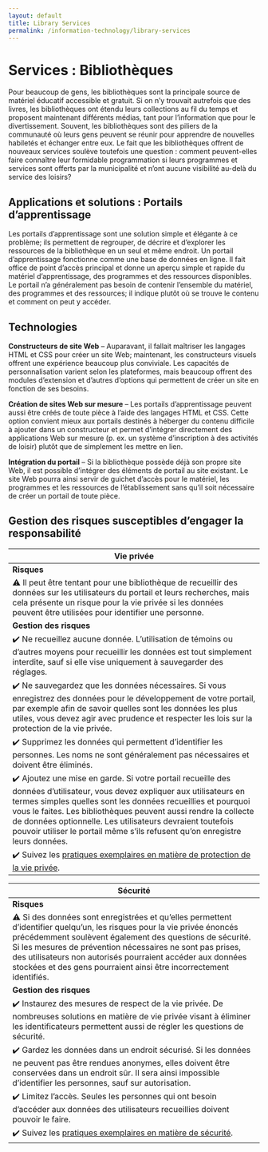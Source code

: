 ```yaml
---
layout: default
title: Library Services
permalink: /information-technology/library-services
---
```

# Services : Bibliothèques

Pour beaucoup de gens, les bibliothèques sont la principale source de matériel éducatif accessible et gratuit. Si on n’y trouvait autrefois que des livres, les bibliothèques ont étendu leurs collections au fil du temps et proposent maintenant différents médias, tant pour l’information que pour le divertissement. Souvent, les bibliothèques sont des piliers de la communauté où leurs gens peuvent se réunir pour apprendre de nouvelles habiletés et échanger entre eux. Le fait que les bibliothèques offrent de nouveaux services soulève toutefois une question : comment peuvent-elles faire connaître leur formidable programmation si leurs programmes et services sont offerts par la municipalité et n’ont aucune visibilité au-delà du service des loisirs?

## Applications et solutions : Portails d’apprentissage

Les portails d’apprentissage sont une solution simple et élégante à ce problème; ils permettent de regrouper, de décrire et d’explorer les ressources de la bibliothèque en un seul et même endroit. Un portail d’apprentissage fonctionne comme une base de données en ligne. Il fait office de point d’accès principal et donne un aperçu simple et rapide du matériel d’apprentissage, des programmes et des ressources disponibles. Le portail n’a généralement pas besoin de contenir l’ensemble du matériel, des programmes et des ressources; il indique plutôt où se trouve le contenu et comment on peut y accéder.

## Technologies

**Constructeurs de site Web** – Auparavant, il fallait maîtriser les langages HTML et CSS pour créer un site Web; maintenant, les constructeurs visuels offrent une expérience beaucoup plus conviviale. Les capacités de personnalisation varient selon les plateformes, mais beaucoup offrent des modules d’extension et d’autres d’options qui permettent de créer un site en fonction de ses besoins.

**Création de sites Web sur mesure** – Les portails d’apprentissage peuvent aussi être créés de toute pièce à l’aide des langages HTML et CSS. Cette option convient mieux aux portails destinés à héberger du contenu difficile à ajouter dans un constructeur et permet d’intégrer directement des applications Web sur mesure (p. ex. un système d’inscription à des activités de loisir) plutôt que de simplement les mettre en lien.

**Intégration du portail** – Si la bibliothèque possède déjà son propre site Web, il est possible d’intégrer des éléments de portail au site existant. Le site Web pourra ainsi servir de guichet d’accès pour le matériel, les programmes et les ressources de l’établissement sans qu’il soit nécessaire de créer un portail de toute pièce.

## Gestion des risques susceptibles d’engager la responsabilité


| Vie privée |
|---|
| **Risques**   |
|:warning: Il peut être tentant pour une bibliothèque de recueillir des données sur les utilisateurs du portail et leurs recherches, mais cela présente un risque pour la vie privée si les données peuvent être utilisées pour identifier une personne.|
|**Gestion des risques**|
|:heavy_check_mark: Ne recueillez aucune donnée. L’utilisation de témoins ou d’autres moyens pour recueillir les données est tout simplement interdite, sauf si elle vise uniquement à sauvegarder des réglages.|
|:heavy_check_mark: Ne sauvegardez que les données nécessaires. Si vous enregistrez des données pour le développement de votre portail, par exemple afin de savoir quelles sont les données les plus utiles, vous devez agir avec prudence et respecter les lois sur la protection de la vie privée.|
|:heavy_check_mark: Supprimez les données qui permettent d’identifier les personnes. Les noms ne sont généralement pas nécessaires et doivent être éliminés.|
|:heavy_check_mark: Ajoutez une mise en garde. Si votre portail recueille des données d’utilisateur, vous devez expliquer aux utilisateurs en termes simples quelles sont les données recueillies et pourquoi vous le faites. Les bibliothèques peuvent aussi rendre la collecte de données optionnelle. Les utilisateurs devraient toutefois pouvoir utiliser le portail même s’ils refusent qu’on enregistre leurs données.
|:heavy_check_mark: Suivez les [pratiques exemplaires en matière de protection de la vie privée](https://cippic-ca.github.io/SmartCityToolkit/privacy.html).|


| Sécurité|
|---|
| **Risques**   |
|:warning: Si des données sont enregistrées et qu’elles permettent d’identifier quelqu’un, les risques pour la vie privée énoncés précédemment soulèvent également des questions de sécurité. Si les mesures de prévention nécessaires ne sont pas prises, des utilisateurs non autorisés pourraient accéder aux données stockées et des gens pourraient ainsi être incorrectement identifiés.|
|**Gestion des risques**|
|:heavy_check_mark: Instaurez des mesures de respect de la vie privée. De nombreuses solutions en matière de vie privée visant à éliminer les identificateurs permettent aussi de régler les questions de sécurité. |
|:heavy_check_mark: Gardez les données dans un endroit sécurisé. Si les données ne peuvent pas être rendues anonymes, elles doivent être conservées dans un endroit sûr. Il sera ainsi impossible d’identifier les personnes, sauf sur autorisation.|
|:heavy_check_mark: Limitez l’accès. Seules les personnes qui ont besoin d’accéder aux données des utilisateurs recueillies doivent pouvoir le faire.|
|:heavy_check_mark: Suivez les [pratiques exemplaires en matière de sécurité](https://cippic-ca.github.io/SmartCityToolkit/security.html).|
